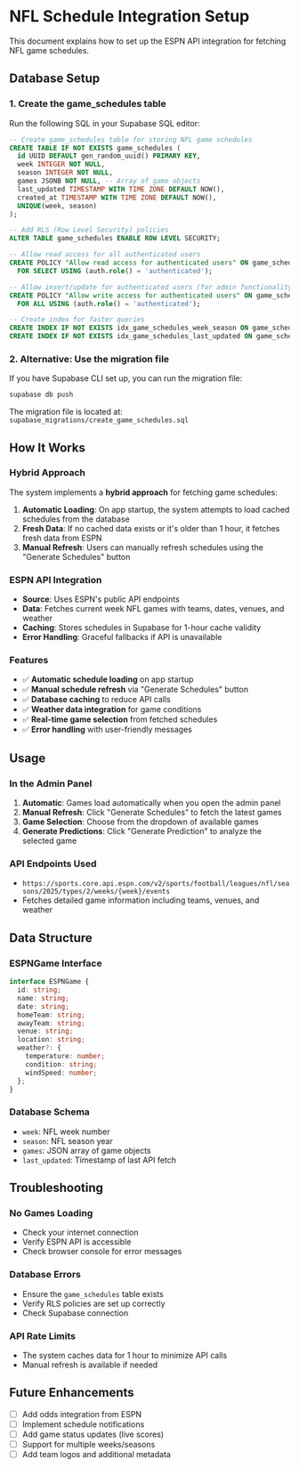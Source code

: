 # NFL Schedule Integration Setup

This document explains how to set up the ESPN API integration for fetching NFL game schedules.

## Database Setup

### 1. Create the game_schedules table

Run the following SQL in your Supabase SQL editor:

```sql
-- Create game_schedules table for storing NFL game schedules
CREATE TABLE IF NOT EXISTS game_schedules (
  id UUID DEFAULT gen_random_uuid() PRIMARY KEY,
  week INTEGER NOT NULL,
  season INTEGER NOT NULL,
  games JSONB NOT NULL, -- Array of game objects
  last_updated TIMESTAMP WITH TIME ZONE DEFAULT NOW(),
  created_at TIMESTAMP WITH TIME ZONE DEFAULT NOW(),
  UNIQUE(week, season)
);

-- Add RLS (Row Level Security) policies
ALTER TABLE game_schedules ENABLE ROW LEVEL SECURITY;

-- Allow read access for all authenticated users
CREATE POLICY "Allow read access for authenticated users" ON game_schedules
  FOR SELECT USING (auth.role() = 'authenticated');

-- Allow insert/update for authenticated users (for admin functionality)
CREATE POLICY "Allow write access for authenticated users" ON game_schedules
  FOR ALL USING (auth.role() = 'authenticated');

-- Create index for faster queries
CREATE INDEX IF NOT EXISTS idx_game_schedules_week_season ON game_schedules(week, season);
CREATE INDEX IF NOT EXISTS idx_game_schedules_last_updated ON game_schedules(last_updated DESC);
```

### 2. Alternative: Use the migration file

If you have Supabase CLI set up, you can run the migration file:

```bash
supabase db push
```

The migration file is located at: `supabase_migrations/create_game_schedules.sql`

## How It Works

### Hybrid Approach

The system implements a **hybrid approach** for fetching game schedules:

1. **Automatic Loading**: On app startup, the system attempts to load cached schedules from the database
2. **Fresh Data**: If no cached data exists or it's older than 1 hour, it fetches fresh data from ESPN
3. **Manual Refresh**: Users can manually refresh schedules using the "Generate Schedules" button

### ESPN API Integration

- **Source**: Uses ESPN's public API endpoints
- **Data**: Fetches current week NFL games with teams, dates, venues, and weather
- **Caching**: Stores schedules in Supabase for 1-hour cache validity
- **Error Handling**: Graceful fallbacks if API is unavailable

### Features

- ✅ **Automatic schedule loading** on app startup
- ✅ **Manual schedule refresh** via "Generate Schedules" button
- ✅ **Database caching** to reduce API calls
- ✅ **Weather data integration** for game conditions
- ✅ **Real-time game selection** from fetched schedules
- ✅ **Error handling** with user-friendly messages

## Usage

### In the Admin Panel

1. **Automatic**: Games load automatically when you open the admin panel
2. **Manual Refresh**: Click "Generate Schedules" to fetch the latest games
3. **Game Selection**: Choose from the dropdown of available games
4. **Generate Predictions**: Click "Generate Prediction" to analyze the selected game

### API Endpoints Used

- `https://sports.core.api.espn.com/v2/sports/football/leagues/nfl/seasons/2025/types/2/weeks/{week}/events`
- Fetches detailed game information including teams, venues, and weather

## Data Structure

### ESPNGame Interface
```typescript
interface ESPNGame {
  id: string;
  name: string;
  date: string;
  homeTeam: string;
  awayTeam: string;
  venue: string;
  location: string;
  weather?: {
    temperature: number;
    condition: string;
    windSpeed: number;
  };
}
```

### Database Schema
- `week`: NFL week number
- `season`: NFL season year
- `games`: JSON array of game objects
- `last_updated`: Timestamp of last API fetch

## Troubleshooting

### No Games Loading
- Check your internet connection
- Verify ESPN API is accessible
- Check browser console for error messages

### Database Errors
- Ensure the `game_schedules` table exists
- Verify RLS policies are set up correctly
- Check Supabase connection

### API Rate Limits
- The system caches data for 1 hour to minimize API calls
- Manual refresh is available if needed

## Future Enhancements

- [ ] Add odds integration from ESPN
- [ ] Implement schedule notifications
- [ ] Add game status updates (live scores)
- [ ] Support for multiple weeks/seasons
- [ ] Add team logos and additional metadata